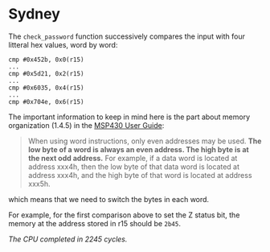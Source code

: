 # Sydney #

The `check_password` function successively compares the input with four litteral hex values, word by word:

```assembly
cmp	#0x452b, 0x0(r15)
...
cmp	#0x5d21, 0x2(r15)
...
cmp	#0x6035, 0x4(r15)
...
cmp	#0x704e, 0x6(r15)
```

The important information to keep in mind here is the part about memory organization (1.4.5) in the [MSP430 User Guide](https://www.ti.com/lit/ug/slau049f/slau049f.pdf):

> When using word instructions, only even
addresses may be used. **The low byte of a word is always an even address.
The high byte is at the next odd address.** For example, if a data word is located
at address xxx4h, then the low byte of that data word is located at address
xxx4h, and the high byte of that word is located at address xxx5h.

which means that we need to switch the bytes in each word.

For example, for the first comparison above to set the Z status bit, the memory at the address stored in r15 should be `2b45`.

_The CPU completed in 2245 cycles._
